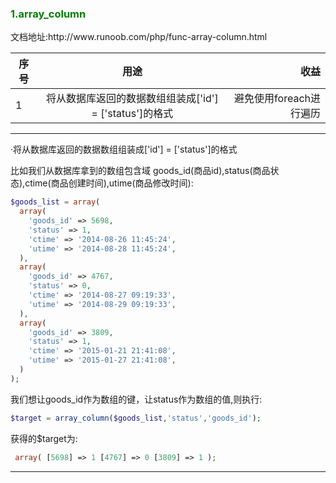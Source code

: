 <h3 style="color:green">1.array_column</h3> 
文档地址:http://www.runoob.com/php/func-array-column.html

|序号|用途|收益|
|-|:-:|-:|
|1|将从数据库返回的数据数组组装成['id'] = ['status']的格式|避免使用foreach进行遍历|

---

·将从数据库返回的数据数组组装成['id'] = ['status']的格式

比如我们从数据库拿到的数组包含域 goods_id(商品id),status(商品状态),ctime(商品创建时间),utime(商品修改时间):
```php
$goods_list = array(
  array(
    'goods_id' => 5698,
    'status' => 1,
    'ctime' => '2014-08-26 11:45:24',
    'utime' => '2014-08-28 11:45:24',
  ),
  array(
    'goods_id' => 4767,
    'status' => 0,
    'ctime' => '2014-08-27 09:19:33',
    'utime' => '2014-08-29 09:19:33',
  ),
  array(
    'goods_id' => 3809,
    'status' => 1,
    'ctime' => '2015-01-21 21:41:08',
    'utime' => '2015-01-27 21:41:08',
  )
);
```
我们想让goods_id作为数组的键，让status作为数组的值,则执行:
```php
$target = array_column($goods_list,'status','goods_id');
```
获得的$target为:
```php
 array( [5698] => 1 [4767] => 0 [3809] => 1 );
```
---

